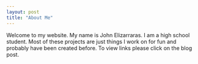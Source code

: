 ```yaml
---
layout: post
title: "About Me"
---
```


Welcome to my website. My name is John Elizarraras. I am a high school student. Most of these projects are just things I work on for fun and probably have been created before. To view links please click on the blog post.